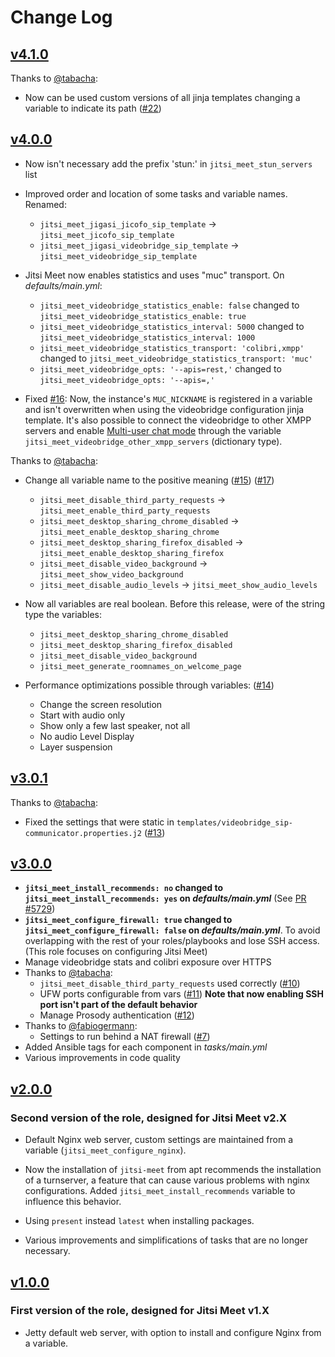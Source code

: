 # Change Log

## [v4.1.0](https://github.com/UdelaRInterior/ansible-role-jitsi-meet/tree/v4.1.0)

Thanks to [@tabacha](https://github.com/tabacha):
  * Now can be used custom versions of all jinja templates changing a variable to indicate its path ([#22](https://github.com/UdelaRInterior/ansible-role-jitsi-meet/pull/22))

## [v4.0.0](https://github.com/UdelaRInterior/ansible-role-jitsi-meet/tree/v4.0.0)

* Now isn't necessary add the prefix 'stun:' in `jitsi_meet_stun_servers` list

* Improved order and location of some tasks and variable names. Renamed:
  * `jitsi_meet_jigasi_jicofo_sip_template` -> `jitsi_meet_jicofo_sip_template`
  * `jitsi_meet_jigasi_videobridge_sip_template` -> `jitsi_meet_videobridge_sip_template`

* Jitsi Meet now enables statistics and uses "muc" transport. On *defaults/main.yml*:
  * `jitsi_meet_videobridge_statistics_enable: false` changed to `jitsi_meet_videobridge_statistics_enable: true`
  * `jitsi_meet_videobridge_statistics_interval: 5000` changed to `jitsi_meet_videobridge_statistics_interval: 1000`
  * `jitsi_meet_videobridge_statistics_transport: 'colibri,xmpp'` changed to `jitsi_meet_videobridge_statistics_transport: 'muc'`
  * `jitsi_meet_videobridge_opts: '--apis=rest,'` changed to `jitsi_meet_videobridge_opts: '--apis=,'`

* Fixed [#16](https://github.com/UdelaRInterior/ansible-role-jitsi-meet/issues/16): Now, the instance's `MUC_NICKNAME` is registered in a variable and isn't overwritten when using the videobridge configuration jinja template.
  It's also possible to connect the videobridge to other XMPP servers and enable [Multi-user chat mode](https://github.com/jitsi/jitsi-videobridge/blob/master/doc/muc.md) through the variable `jitsi_meet_videobridge_other_xmpp_servers` (dictionary type).

Thanks to [@tabacha](https://github.com/tabacha):

  * Change all variable name to the positive meaning ([#15](https://github.com/UdelaRInterior/ansible-role-jitsi-meet/issues/15)) ([#17](https://github.com/UdelaRInterior/ansible-role-jitsi-meet/pull/17))
    * `jitsi_meet_disable_third_party_requests` -> `jitsi_meet_enable_third_party_requests`
    * `jitsi_meet_desktop_sharing_chrome_disabled` -> `jitsi_meet_enable_desktop_sharing_chrome`
    * `jitsi_meet_desktop_sharing_firefox_disabled` -> `jitsi_meet_enable_desktop_sharing_firefox`
    * `jitsi_meet_disable_video_background` -> `jitsi_meet_show_video_background`
    * `jitsi_meet_disable_audio_levels` -> `jitsi_meet_show_audio_levels`

  * Now all variables are real boolean. Before this release, were of the string type the variables:
    * `jitsi_meet_desktop_sharing_chrome_disabled`
    * `jitsi_meet_desktop_sharing_firefox_disabled`
    * `jitsi_meet_disable_video_background`
    * `jitsi_meet_generate_roomnames_on_welcome_page`

  * Performance optimizations possible through variables: ([#14](https://github.com/UdelaRInterior/ansible-role-jitsi-meet/pull/14))
    * Change the screen resolution
    * Start with audio only
    * Show only a few last speaker, not all
    * No audio Level Display
    * Layer suspension

## [v3.0.1](https://github.com/UdelaRInterior/ansible-role-jitsi-meet/tree/v3.0.1)

Thanks to [@tabacha](https://github.com/tabacha):
  * Fixed the settings that were static in `templates/videobridge_sip-communicator.properties.j2` ([#13](https://github.com/UdelaRInterior/ansible-role-jitsi-meet/pull/13))

## [v3.0.0](https://github.com/UdelaRInterior/ansible-role-jitsi-meet/tree/v3.0.0)

* **`jitsi_meet_install_recommends: no` changed to `jitsi_meet_install_recommends: yes` on *defaults/main.yml*** (See [PR #5729](https://github.com/jitsi/jitsi-meet/pull/5729))
* **`jitsi_meet_configure_firewall: true` changed to `jitsi_meet_configure_firewall: false` on *defaults/main.yml***. To avoid overlapping with the rest of your roles/playbooks and lose SSH access. (This role focuses on configuring Jitsi Meet)
* Manage videobridge stats and colibri exposure over HTTPS
* Thanks to [@tabacha](https://github.com/tabacha):
    * `jitsi_meet_disable_third_party_requests` used correctly ([#10](https://github.com/UdelaRInterior/ansible-role-jitsi-meet/pull/10))
    * UFW ports configurable from vars ([#11](https://github.com/UdelaRInterior/ansible-role-jitsi-meet/pull/11))
      **Note that now enabling SSH port isn't part of the default behavior**
    * Manage Prosody authentication ([#12](https://github.com/UdelaRInterior/ansible-role-jitsi-meet/pull/12))
* Thanks to [@fabiogermann](https://github.com/fabiogermann):
    * Settings to run behind a NAT firewall ([#7](https://github.com/UdelaRInterior/ansible-role-jitsi-meet/pull/7))
* Added Ansible tags for each component in *tasks/main.yml*
* Various improvements in code quality

## [v2.0.0](https://github.com/UdelaRInterior/ansible-role-jitsi-meet/tree/v2.0.0)

### Second version of the role, designed for Jitsi Meet v2.X

* Default Nginx web server, custom settings are maintained from a variable (`jitsi_meet_configure_nginx`).

* Now the installation of `jitsi-meet` from apt recommends the installation of a turnserver, a feature that can cause various problems with nginx configurations. Added `jitsi_meet_install_recommends` variable to influence this behavior.

* Using `present` instead `latest` when installing packages.

* Various improvements and simplifications of tasks that are no longer necessary.

## [v1.0.0](https://github.com/UdelaRInterior/ansible-role-jitsi-meet/tree/v1.0.0)

### First version of the role, designed for Jitsi Meet v1.X

* Jetty default web server, with option to install and configure Nginx from a variable.
